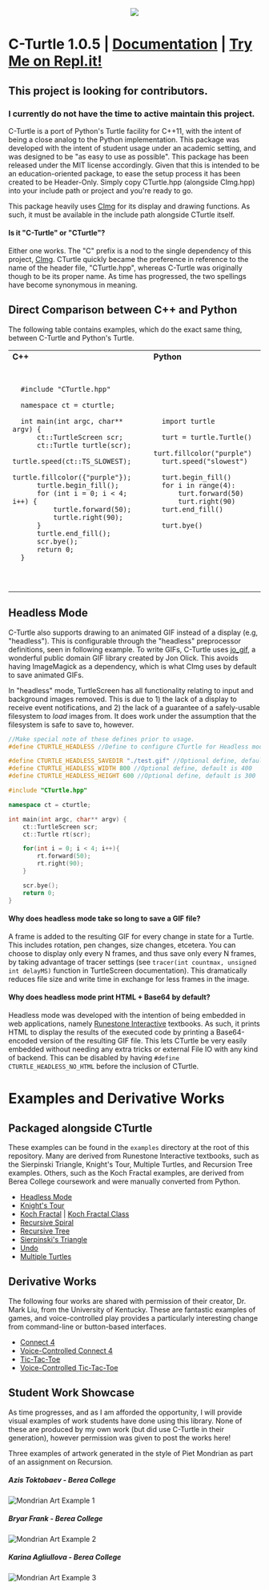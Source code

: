 

<p align="center">
  <img src="https://i.imgur.com/YzKH7P3.png">
  <br>
</p>

# C-Turtle 1.0.5 | [Documentation](https://bitshiftmountain.com/projects/cturtle/docs) | [Try Me on Repl.it!](https://repl.it/talk/share/C-Turtle/79779)

## This project is looking for contributors.
### I currently do not have the time to active maintain this project.

C-Turtle is a port of Python's Turtle facility for C++11, with the intent of being a close analog to the Python implementation. This package was developed with the intent of student usage under an academic setting, and was designed to be "as easy to use as possible". This package has been released under the MIT license accordingly.
Given that this is intended to be an education-oriented package, to ease the setup process it has been created to be Header-Only. Simply copy CTurtle.hpp (alongside CImg.hpp) into your include path or project and you're ready to go.

This package heavily uses [CImg](http://cimg.eu/) for its display and drawing functions. As such, it must be available in the include path alongside CTurtle itself.

#### Is it "C-Turtle" or "CTurtle"?
Either one works. The "C" prefix is a nod to the single dependency of this project, [CImg](http://cimg.eu/). CTurtle quickly became the preference in reference to the name of the header file, "CTurtle.hpp", whereas C-Turtle was originally though to be its proper name. As time has progressed, the two spellings have become synonymous in meaning.

## Direct Comparison between C++ and Python
The following table contains examples, which do the exact same thing, between C-Turtle and Python's Turtle.

<table>
  <tr>
    <td><b>C++</b></td>
    <td><b>Python</b></td>
  </tr>
  <td>
    <pre lang="c++">

      #include "CTurtle.hpp"
    
      namespace ct = cturtle;
    
      int main(int argc, char** argv) {
          ct::TurtleScreen scr;
          ct::Turtle turtle(scr);
          turtle.speed(ct::TS_SLOWEST);
          turtle.fillcolor({"purple"});
          turtle.begin_fill();
          for (int i = 0; i < 4; i++) {
              turtle.forward(50);
              turtle.right(90);
          }
          turtle.end_fill();
          scr.bye();
          return 0;
      }
  </pre>
  </td>
  <td>
    <pre lang="python">
     
      import turtle
    
      turt = turtle.Turtle()
      turt.fillcolor("purple")
      turt.speed("slowest")
    
      turt.begin_fill()
      for i in range(4):
          turt.forward(50)
          turt.right(90)
      turt.end_fill()
    
      turt.bye()

   </pre>
  </td>
</table>

## Headless Mode
C-Turtle also supports drawing to an animated GIF instead of a display (e.g, "headless"). This is configurable through the "headless" preprocessor definitions, seen in following example. To write GIFs, C-Turtle uses [jo_gif](https://www.jonolick.com/home/gif-writer), a wonderful public domain GIF library created by Jon Olick. This avoids having ImageMagick as a dependency, which is what CImg uses by default to save animated GIFs.

In "headless" mode, TurtleScreen has all functionality relating to input and background images removed. This is due to 1) the lack of a display to receive event notifications, and 2) the lack of a guarantee of a safely-usable filesystem to *load* images from. It does work under the assumption that the filesystem is safe to save to, however.

```C++
//Make special note of these defines prior to usage.
#define CTURTLE_HEADLESS //Define to configure CTurtle for Headless mode.

#define CTURTLE_HEADLESS_SAVEDIR "./test.gif" //Optional define, default is "./cturtle.gif".
#define CTURTLE_HEADLESS_WIDTH 800 //Optional define, default is 400
#define CTURTLE_HEADLESS_HEIGHT 600 //Optional define, default is 300

#include "CTurtle.hpp"

namespace ct = cturtle;

int main(int argc, char** argv) {
    ct::TurtleScreen scr;
    ct::Turtle rt(scr);

    for(int i = 0; i < 4; i++){
        rt.forward(50);
        rt.right(90);
    }

    scr.bye();
    return 0;
}
```

#### Why does headless mode take so long to save a GIF file?
A frame is added to the resulting GIF for every change in state for a Turtle. This includes rotation, pen changes, size changes, etcetera. You can choose to display only every N frames, and thus save only every N frames, by taking advantage of tracer settings (see ```tracer(int countmax, unsigned int delayMS)``` function in TurtleScreen documentation). This dramatically reduces file size and write time in exchange for less frames in the image.

#### Why does headless mode print HTML + Base64 by default?
Headless mode was developed with the intention of being embedded in web applications, namely [Runestone Interactive](https://runestone.academy/) textbooks. As such, it prints HTML to display the results of the executed code by printing a Base64-encoded version of the resulting GIF file. This lets CTurtle be very easily embedded without needing any extra tricks or external File IO with any kind of backend. This can be disabled by having ```#define CTURTLE_HEADLESS_NO_HTML``` before the inclusion of CTurtle.

# Examples and Derivative Works
## Packaged alongside CTurtle
These examples can be found in the `examples` directory at the root of this repository. Many are derived from Runestone Interactive textbooks, such as the Sierpinski Triangle, Knight's Tour, Multiple Turtles, and Recursion Tree examples. Others, such as the Koch Fractal examples, are derived from Berea College coursework and were manually converted from Python.

- [Headless Mode](https://github.com/walkerje/C-Turtle/blob/master/examples/headless.cpp)
- [Knight's Tour](https://github.com/walkerje/C-Turtle/blob/master/examples/knights_tour.cpp)
- [Koch Fractal](https://github.com/walkerje/C-Turtle/blob/master/examples/koch.cpp) | [Koch Fractal Class](https://github.com/walkerje/C-Turtle/blob/master/examples/koch_class.cpp)
- [Recursive Spiral](https://github.com/walkerje/C-Turtle/blob/master/examples/show_recursion_spiral.cpp)
- [Recursive Tree](https://github.com/walkerje/C-Turtle/blob/master/examples/show_tree_recursion.cpp)
- [Sierpinski's Triangle](https://github.com/walkerje/C-Turtle/blob/master/examples/show_recursive_sierpinski_triangle.cpp)
- [Undo](https://github.com/walkerje/C-Turtle/blob/master/examples/show_undo.cpp)
- [Multiple Turtles](https://github.com/walkerje/C-Turtle/blob/master/examples/show_two_turtle.cpp)

## Derivative Works

The following four works are shared with permission of their creator, Dr. Mark Liu, from the University of Kentucky. These are fantastic examples of games, and voice-controlled play provides a particularly interesting change from command-line or button-based interfaces.

- [Connect 4](https://github.com/markhliu/Cplusplus-graphical-Connect-Four-Game)
- [Voice-Controlled Connect 4](https://github.com/markhliu/CPP-Voice-Connect-Four)
- [Tic-Tac-Toe](https://github.com/markhliu/CPP-graphical-Tic-Tac-Toe)
- [Voice-Controlled Tic-Tac-Toe ](https://github.com/markhliu/Cplusplus-Voice-Tic-Tac-Toe)

## Student Work Showcase
As time progresses, and as I am afforded the opportunity, I will provide visual examples of work students have done using this library. None of these are produced by my own work (but did use C-Turtle in their generation), however permission was given to post the works here!

Three examples of artwork generated in the style of Piet Mondrian as part of an assignment on Recursion.
&nbsp;
##### Azis Toktobaev - Berea College
![Mondrian Art Example 1](https://i.imgur.com/PoMCwXn.png)
&nbsp;
##### Bryar Frank - Berea College
![Mondrian Art Example 2](https://i.imgur.com/ixf4fUE.jpg)
&nbsp;
##### Karina Agliullova - Berea College
![Mondrian Art Example 3](https://i.imgur.com/fsgkYfc.png)
